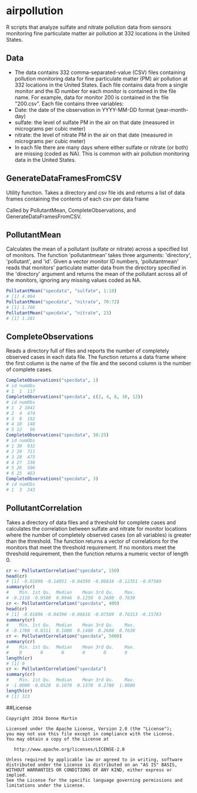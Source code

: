 # airpollution

R scripts that analyze sulfate and nitrate pollution data from sensors monitoring fine particulate matter air pollution at 332 locations in the United States.

## Data

* The data contains 332 comma-separated-value (CSV) files containing pollution monitoring data for fine particulate matter (PM) air pollution at 332 locations in the United States. Each file contains data from a single monitor and the ID number for each monitor is contained in the file name. For example, data for monitor 200 is contained in the file "200.csv". Each file contains three variables:
* Date: the date of the observation in YYYY-MM-DD format (year-month-day)
* sulfate: the level of sulfate PM in the air on that date (measured in micrograms per cubic meter)
* nitrate: the level of nitrate PM in the air on that date (measured in micrograms per cubic meter)
* In each file there are many days where either sulfate or nitrate (or both) are missing (coded as NA). This is common with air pollution monitoring data in the United States.

## GenerateDataFramesFromCSV

Utility function.  Takes a directory and csv file ids and returns a list of data frames containing the contents of each csv per data frame

Called by PollutantMean, CompleteObservations, and GenerateDataFramesFromCSV.

## PollutantMean

Calculates the mean of a pollutant (sulfate or nitrate) across a specified list of monitors. The function 'pollutantmean' takes three arguments: 'directory', 'pollutant', and 'id'. Given a vector monitor ID numbers, 'pollutantmean' reads that monitors' particulate matter data from the directory specified in the 'directory' argument and returns the mean of the pollutant across all of the monitors, ignoring any missing values coded as NA.

```R
PollutantMean("specdata", "sulfate", 1:10)
# [1] 4.064
PollutantMean("specdata", "nitrate", 70:72)
# [1] 1.706
PollutantMean("specdata", "nitrate", 23)
# [1] 1.281
```

## CompleteObservations

Reads a directory full of files and reports the number of completely observed cases in each data file. The function returns a data frame where the first column is the name of the file and the second column is the number of complete cases.

```R
CompleteObservations("specdata", 1)
# id numObs
# 1  1  117
CompleteObservations("specdata", c(2, 4, 8, 10, 12))
# id numObs
# 1  2 1041
# 2  4  474
# 3  8  192
# 4 10  148
# 5 12   96
CompleteObservations("specdata", 30:25)
# id numObs
# 1 30  932
# 2 29  711
# 3 28  475
# 4 27  338
# 5 26  586
# 6 25  463
CompleteObservations("specdata", 3)
# id numObs
# 1  3  243
```

## PollutantCorrelation

Takes a directory of data files and a threshold for complete cases and calculates the correlation between sulfate and nitrate for monitor locations where the number of completely observed cases (on all variables) is greater than the threshold. The function returns a vector of correlations for the monitors that meet the threshold requirement. If no monitors meet the threshold requirement, then the function returns a numeric vector of length 0.

```R
cr <- PollutantCorrelation("specdata", 150)
head(cr)
# [1] -0.01896 -0.14051 -0.04390 -0.06816 -0.12351 -0.07589
summary(cr)
#    Min. 1st Qu.  Median    Mean 3rd Qu.    Max.
# -0.2110 -0.0500  0.0946  0.1250  0.2680  0.7630
cr <- PollutantCorrelation("specdata", 400)
head(cr)
# [1] -0.01896 -0.04390 -0.06816 -0.07589  0.76313 -0.15783
summary(cr)
#    Min. 1st Qu.  Median    Mean 3rd Qu.    Max.
# -0.1760 -0.0311  0.1000  0.1400  0.2680  0.7630
cr <- PollutantCorrelation("specdata", 5000)
summary(cr)
#    Min. 1st Qu.  Median    Mean 3rd Qu.    Max.
#    0       0       0       0       0       0
length(cr)
# [1] 0
cr <- PollutantCorrelation("specdata")
summary(cr)
#    Min. 1st Qu.  Median    Mean 3rd Qu.    Max.
# -1.0000 -0.0528  0.1070  0.1370  0.2780  1.0000
length(cr)
# [1] 323
```

##License

    Copyright 2014 Donne Martin

    Licensed under the Apache License, Version 2.0 (the "License");
    you may not use this file except in compliance with the License.
    You may obtain a copy of the License at

       http://www.apache.org/licenses/LICENSE-2.0

    Unless required by applicable law or agreed to in writing, software
    distributed under the License is distributed on an "AS IS" BASIS,
    WITHOUT WARRANTIES OR CONDITIONS OF ANY KIND, either express or implied.
    See the License for the specific language governing permissions and
    limitations under the License.

